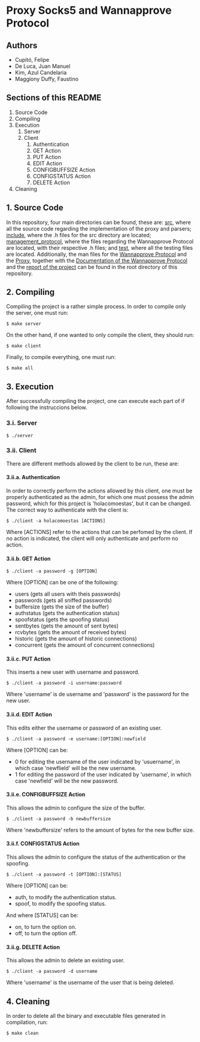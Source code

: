 # Proxy Socks5 and Wannapprove Protocol

## Authors
* Cupitó, Felipe
* De Luca, Juan Manuel
* Kim, Azul Candelaria
* Maggiony Duffy, Faustino

## Sections of this README
1. Source Code
1. Compiling
1. Execution
	1. Server
	1. Client
		1. Authentication
		1. GET Action
		1. PUT Action
		1. EDIT Action
		1. CONFIGBUFFSIZE Action
		1. CONFIGSTATUS Action
		1. DELETE Action
1. Cleaning

## 1. Source Code
In this repository, four main directories can be found, these are: [src](./src), where all the source code regarding the implementation of the proxy and parsers; [include](./include), where the .h files for the src directory are located; [management_protocol](./management_protocol), where the files regarding the Wannapprove Protocol are located, with their respective .h files; and [test](./test), where all the testing files are located. Additionally, the man files for the [Wannapprove Protocol](./wannapprove.8) and the [Proxy](./socks5d.8), together with the [Documentation of the Wannapprove Protocol](./Wannapprove_Protocol_v0.txt) and the [report of the project](./Grupo6_Informe.pdf) can be found in the root directory of this repository.

## 2. Compiling
Compiling the project is a rather simple process. In order to compile only the server, one must run:
```
$ make server
```
On the other hand, if one wanted to only compile the client, they should run:
```
$ make client
```
Finally, to compile everything, one must run:
```
$ make all
```

## 3. Execution
After successfully compiling the project, one can execute each part of if following the instruccions below.

### 3.i. Server
```
$ ./server
```

### 3.ii. Client
There are different methods allowed by the client to be run, these are:

#### 3.ii.a. Authentication
In order to correctly perform the actions allowed by this client, one must be properly authenticated as the admin, for which one must possess the admin password, which for this project is 'holacomoestas', but it can be changed. The correct way to authenticate with the client is:
```
$ ./client -a holacomoestas [ACTIONS]
```
Where [ACTIONS] refer to the actions that can be perfomed by the client. If no action is indicated, the client will only authenticate and perform no action.

#### 3.ii.b. GET Action
```
$ ./client -a password -g [OPTION]
```
Where [OPTION] can be one of the following:
* users (gets all users with theis passwords)
* passwords (gets all sniffed passwords)
* buffersize (gets the size of the buffer)
* authstatus (gets the authentication status)
* spoofstatus (gets the spoofing status)
* sentbytes (gets the amount of sent bytes)
* rcvbytes (gets the amount of received bytes)
* historic (gets the amount of historic connections)
* concurrent (gets the amount of concurrent connections)

#### 3.ii.c. PUT Action
This inserts a new user with username and password.
```
$ ./client -a password -i username:password
```
Where 'username' is de username and 'password' is the password for the new user.

#### 3.ii.d. EDIT Action
This edits either the username or password of an existing user.
```
$ ./client -a password -e username:[OPTION]:newfield
```
Where [OPTION] can be:
* 0 for editing the username of the user indicated by 'usuername', in which case 'newflield' will be the new username.
* 1 for editing the password of the user indicated by 'username', in which case 'newfield' will be the new password.

#### 3.ii.e. CONFIGBUFFSIZE Action
This allows the admin to configure the size of the buffer.
```
$ ./client -a password -b newbuffersize
```
Where 'newbuffersize' refers to the amount of bytes for the new buffer size.

#### 3.ii.f. CONFIGSTATUS Action
This allows the admin to configure the status of the authentication or the spoofing.
```
$ ./client -a password -t [OPTION]:[STATUS]
```
Where [OPTION] can be:
* auth, to modify the authentication status.
* spoof, to modify the spoofing status.

And where [STATUS] can be:
* on, to turn the option on.
* off, to turn the option off.

#### 3.ii.g. DELETE Action
This allows the admin to delete an existing user.
```
$ ./client -a password -d username
```
Where 'username' is the username of the user that is being deleted.

## 4. Cleaning
In order to delete all the binary and executable files generated in compilation, run:
```
$ make clean
```